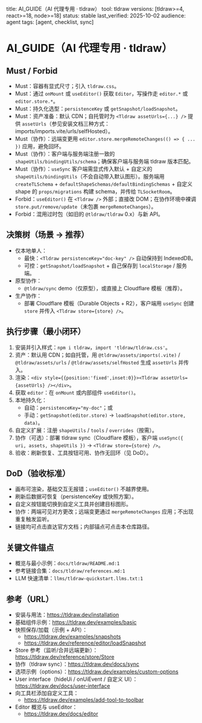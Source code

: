 title: AI_GUIDE（AI 代理专用 · tldraw）
tool: tldraw
versions: [tldraw>=4, react>=18, node>=18]
status: stable
last_verified: 2025-10-02
audience: agent
tags: [agent, checklist, sync]

# AI_GUIDE（AI 代理专用 · tldraw）

## Must / Forbid
- Must：容器有显式尺寸；引入 `tldraw.css`。
- Must：通过 `onMount` 或 `useEditor()` 获取 `Editor`，写操作走 `editor.*` 或 `editor.store.*`。
- Must：持久化选型：`persistenceKey` 或 `getSnapshot/loadSnapshot`。
- Must：资产准备：默认 CDN；自托管时为 `<Tldraw assetUrls={...} />` 提供 `assetUrls`（参见安装文档三种方式：imports/imports.vite/urls/selfHosted）。
- Must（协作）：远端变更用 `editor.store.mergeRemoteChanges(() => { ... })` 应用，避免回环。
- Must（协作）：客户端与服务端注册一致的 `shapeUtils/bindingUtils/schema`；确保客户端与服务端 tldraw 版本匹配。
- Must（协作）：`useSync` 客户端需显式传入默认 + 自定义的 `shapeUtils/bindingUtils`（不会自动带入默认图形）。服务端用 `createTLSchema` + `defaultShapeSchemas/defaultBindingSchemas` + 自定义 shape 的 `props/migrations` 构建 schema，并传给 `TLSocketRoom`。
- Forbid：`useEditor()` 在 `<Tldraw />` 外部；直接改 DOM；在协作环境中裸调 `store.put/remove/update`（未包裹 `mergeRemoteChanges`）。
- Forbid：混用过时包（如旧的 `@tldraw/tldraw` 0.x）与新 API。

## 决策树（场景 → 推荐）
- 仅本地单人：
  - 最快：`<Tldraw persistenceKey="doc-key" />` 自动保持到 IndexedDB。
  - 可控：`getSnapshot/loadSnapshot` + 自己保存到 `localStorage` / 服务端。
- 原型协作：
  - `@tldraw/sync` demo（仅原型），或直接上 Cloudflare 模板（推荐）。
- 生产协作：
  - 部署 Cloudflare 模板（Durable Objects + R2），客户端用 `useSync` 创建 `store` 并传入 `<Tldraw store={store} />`。

## 执行步骤（最小闭环）
1) 安装并引入样式：`npm i tldraw`，`import 'tldraw/tldraw.css'`。
2) 资产：默认用 CDN；如自托管，用 `@tldraw/assets/imports(.vite)` / `@tldraw/assets/urls` / `@tldraw/assets/selfHosted` 生成 `assetUrls` 并传入。
3) 渲染：`<div style={{position:'fixed',inset:0}}><Tldraw assetUrls={assetUrls} /></div>`。
4) 获取 `editor`：在 `onMount` 或内部组件 `useEditor()`。
5) 本地持久化：
   - 自动：`persistenceKey="my-doc"`；或
   - 手动：`getSnapshot(editor.store)` → `loadSnapshot(editor.store, data)`。
6) 自定义扩展：注册 `shapeUtils` / `tools` / `overrides`（按需）。
7) 协作（可选）：部署 tldraw sync（Cloudflare 模板），客户端 `useSync({ uri, assets, shapeUtils })` → `<Tldraw store={store} />`。
8) 验收：刷新恢复、工具按钮可用、协作无回环（见 DoD）。

## DoD（验收标准）
- 画布可渲染，基础交互无报错；`useEditor()` 不越界使用。
- 刷新后数据可恢复（persistenceKey 或快照方案）。
- 自定义按钮能切换到自定义工具并创建目标图形。
- 协作：两端可见对方更改；远端变更通过 `mergeRemoteChanges` 应用；不出现重复触发监听。
- 链接均可点击直达官方文档；内部锚点可点击本仓库路径。

## 关键文件锚点
- 概览与最小示例：`docs/tldraw/README.md:1`
- 参考链接合集：`docs/tldraw/references.md:1`
- LLM 快速清单：`llms/tldraw-quickstart.llms.txt:1`

## 参考（URL）
- 安装与用法：https://tldraw.dev/installation
- 基础组件示例：https://tldraw.dev/examples/basic
- 快照保存/加载（示例 + API）：
  - https://tldraw.dev/examples/snapshots
  - https://tldraw.dev/reference/editor/loadSnapshot
- Store 参考（监听/合并远端更新）：https://tldraw.dev/reference/store/Store
- 协作（tldraw sync）：https://tldraw.dev/docs/sync
 - 选项示例（options）：https://tldraw.dev/examples/custom-options
 - User interface（hideUi / onUiEvent / 自定义 UI）：https://tldraw.dev/docs/user-interface
 - 向工具栏添加自定义工具：
   - https://tldraw.dev/examples/add-tool-to-toolbar
 - Editor 概览与 useEditor：
   - https://tldraw.dev/docs/editor

